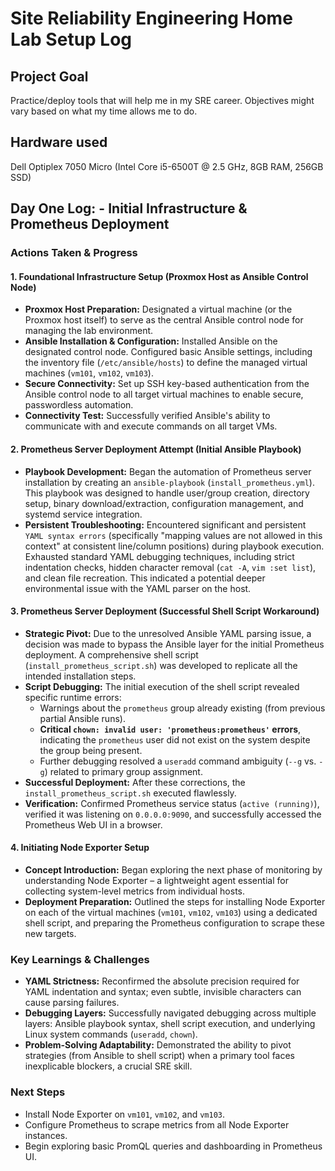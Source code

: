 # Site Reliability Engineering Home Lab Setup Log

## Project Goal
Practice/deploy tools that will help me in my SRE career. Objectives might vary based on what my time allows me to do.

## Hardware used
Dell Optiplex 7050 Micro (Intel Core i5-6500T @ 2.5 GHz, 8GB RAM, 256GB SSD)

## Day One Log: - Initial Infrastructure & Prometheus Deployment

### Actions Taken & Progress

#### 1. Foundational Infrastructure Setup (Proxmox Host as Ansible Control Node)
* **Proxmox Host Preparation:** Designated a virtual machine (or the Proxmox host itself) to serve as the central Ansible control node for managing the lab environment.
* **Ansible Installation & Configuration:** Installed Ansible on the designated control node. Configured basic Ansible settings, including the inventory file (`/etc/ansible/hosts`) to define the managed virtual machines (`vm101`, `vm102`, `vm103`).
* **Secure Connectivity:** Set up SSH key-based authentication from the Ansible control node to all target virtual machines to enable secure, passwordless automation.
* **Connectivity Test:** Successfully verified Ansible's ability to communicate with and execute commands on all target VMs.

#### 2. Prometheus Server Deployment Attempt (Initial Ansible Playbook)
* **Playbook Development:** Began the automation of Prometheus server installation by creating an `ansible-playbook` (`install_prometheus.yml`). This playbook was designed to handle user/group creation, directory setup, binary download/extraction, configuration management, and systemd service integration.
* **Persistent Troubleshooting:** Encountered significant and persistent `YAML syntax errors` (specifically "mapping values are not allowed in this context" at consistent line/column positions) during playbook execution. Exhausted standard YAML debugging techniques, including strict indentation checks, hidden character removal (`cat -A`, `vim :set list`), and clean file recreation. This indicated a potential deeper environmental issue with the YAML parser on the host.

#### 3. Prometheus Server Deployment (Successful Shell Script Workaround)
* **Strategic Pivot:** Due to the unresolved Ansible YAML parsing issue, a decision was made to bypass the Ansible layer for the initial Prometheus deployment. A comprehensive shell script (`install_prometheus_script.sh`) was developed to replicate all the intended installation steps.
* **Script Debugging:** The initial execution of the shell script revealed specific runtime errors:
    * Warnings about the `prometheus` group already existing (from previous partial Ansible runs).
    * **Critical `chown: invalid user: 'prometheus:prometheus'` errors**, indicating the `prometheus` user did not exist on the system despite the group being present.
    * Further debugging resolved a `useradd` command ambiguity (`--g` vs. `-g`) related to primary group assignment.
* **Successful Deployment:** After these corrections, the `install_prometheus_script.sh` executed flawlessly.
* **Verification:** Confirmed Prometheus service status (`active (running)`), verified it was listening on `0.0.0.0:9090`, and successfully accessed the Prometheus Web UI in a browser.

#### 4. Initiating Node Exporter Setup
* **Concept Introduction:** Began exploring the next phase of monitoring by understanding Node Exporter – a lightweight agent essential for collecting system-level metrics from individual hosts.
* **Deployment Preparation:** Outlined the steps for installing Node Exporter on each of the virtual machines (`vm101`, `vm102`, `vm103`) using a dedicated shell script, and preparing the Prometheus configuration to scrape these new targets.

### Key Learnings & Challenges
* **YAML Strictness:** Reconfirmed the absolute precision required for YAML indentation and syntax; even subtle, invisible characters can cause parsing failures.
* **Debugging Layers:** Successfully navigated debugging across multiple layers: Ansible playbook syntax, shell script execution, and underlying Linux system commands (`useradd`, `chown`).
* **Problem-Solving Adaptability:** Demonstrated the ability to pivot strategies (from Ansible to shell script) when a primary tool faces inexplicable blockers, a crucial SRE skill.

### Next Steps
* Install Node Exporter on `vm101`, `vm102`, and `vm103`.
* Configure Prometheus to scrape metrics from all Node Exporter instances.
* Begin exploring basic PromQL queries and dashboarding in Prometheus UI.
